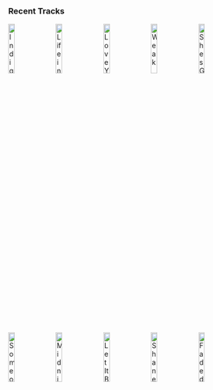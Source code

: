 ### Recent Tracks
[<img src='https://lastfm.freetls.fastly.net/i/u/300x300/d027c83d358148e5c82342c65a5baf2e.jpg' width='16%' height='16%' alt='Indigo Puff'>](https://www.last.fm/music/sundara%2bkarma/_/indigo%2bpuff)&nbsp;&nbsp;&nbsp;&nbsp;[<img src='https://lastfm.freetls.fastly.net/i/u/300x300/c526d3f3a95fc7595a680e9352a3c1d5.png' width='16%' height='16%' alt='Life in the City'>](https://www.last.fm/music/the%2blumineers/_/life%2bin%2bthe%2bcity)&nbsp;&nbsp;&nbsp;&nbsp;[<img src='https://lastfm.freetls.fastly.net/i/u/300x300/2a96cbd8b46e442fc41c2b86b821562f.png' width='16%' height='16%' alt='Love You Back'>](https://www.last.fm/music/suns%2bup/_/love%2byou%2bback)&nbsp;&nbsp;&nbsp;&nbsp;[<img src='https://lastfm.freetls.fastly.net/i/u/300x300/e9b66927925f67b6ea67943541b31f19.jpg' width='16%' height='16%' alt='Weak'>](https://www.last.fm/music/ajr/_/weak)&nbsp;&nbsp;&nbsp;&nbsp;[<img src='https://lastfm.freetls.fastly.net/i/u/300x300/02f6826242524a0abe9c2c8ebc05b4e5.jpg' width='16%' height='16%' alt='Shes Got a Way'>](https://www.last.fm/music/billy%2bjoel/_/she%2527s%2bgot%2ba%2bway)&nbsp;&nbsp;&nbsp;&nbsp;<br>[<img src='https://lastfm.freetls.fastly.net/i/u/300x300/527818f973644bcecb30600364a07da9.png' width='16%' height='16%' alt='Someone New'>](https://www.last.fm/music/hozier/_/someone%2bnew)&nbsp;&nbsp;&nbsp;&nbsp;[<img src='https://lastfm.freetls.fastly.net/i/u/300x300/66bd16a49291961ebc758000810771da.jpg' width='16%' height='16%' alt='Midnight (feat. Liam Payne)'>](https://www.last.fm/music/alesso/_/midnight%2b%2528feat.%2bliam%2bpayne%2529)&nbsp;&nbsp;&nbsp;&nbsp;[<img src='https://lastfm.freetls.fastly.net/i/u/300x300/623f8e42c52ceaf3ec0a7f24d6032730.jpg' width='16%' height='16%' alt='Let It Be - Remastered 2009'>](https://www.last.fm/music/the%2bbeatles/_/let%2bit%2bbe%2b-%2bremastered%2b2009)&nbsp;&nbsp;&nbsp;&nbsp;[<img src='https://lastfm.freetls.fastly.net/i/u/300x300/5a7d65f9054b7cd3a9bbb2c9aa3c72ff.jpg' width='16%' height='16%' alt='Shane'>](https://www.last.fm/music/fruit%2bbats/_/shane)&nbsp;&nbsp;&nbsp;&nbsp;[<img src='https://lastfm.freetls.fastly.net/i/u/300x300/ed23f05a0cd03adece8f20ff689d546d.jpg' width='16%' height='16%' alt='Faded'>](https://www.last.fm/music/alan%2bwalker/_/faded)&nbsp;&nbsp;&nbsp;&nbsp;<br>
